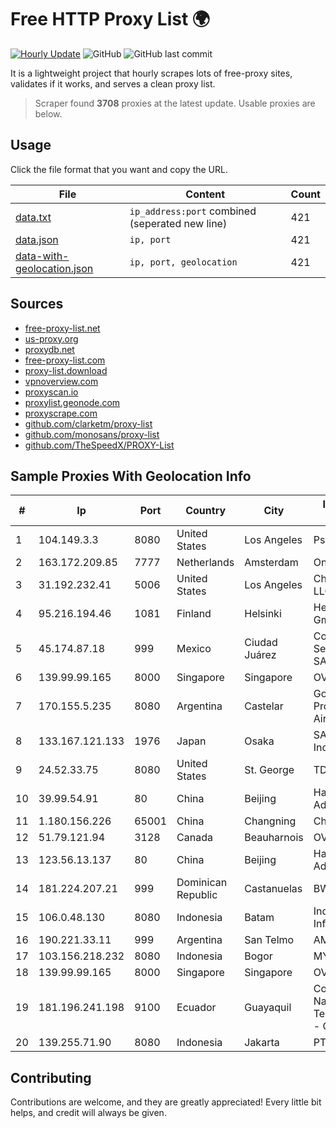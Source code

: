 
# Free HTTP Proxy List 🌍

[![Hourly Update](https://github.com/mertguvencli/http-proxy-list/actions/workflows/main.yml/badge.svg?branch=main)](https://github.com/mertguvencli/http-proxy-list/actions/workflows/main.yml)
![GitHub](https://img.shields.io/github/license/mertguvencli/http-proxy-list)
![GitHub last commit](https://img.shields.io/github/last-commit/mertguvencli/http-proxy-list)

It is a lightweight project that hourly scrapes lots of free-proxy sites, validates if it works, and serves a clean proxy list.


> Scraper found **3708** proxies at the latest update. Usable proxies are below.

## Usage

Click the file format that you want and copy the URL.


|File|Content|Count|
|----|-------|-----|
|[data.txt](https://raw.githubusercontent.com/mertguvencli/http-proxy-list/main/proxy-list/data.txt)|`ip_address:port` combined (seperated new line)|421|
|[data.json](https://raw.githubusercontent.com/mertguvencli/http-proxy-list/main/proxy-list/data.json)|`ip, port`|421|
|[data-with-geolocation.json](https://raw.githubusercontent.com/mertguvencli/http-proxy-list/main/proxy-list/data-with-geolocation.json)|`ip, port, geolocation`|421|

## Sources

* [free-proxy-list.net](https://free-proxy-list.net)
* [us-proxy.org](https://www.us-proxy.org)
* [proxydb.net](http://proxydb.net)
* [free-proxy-list.com](https://free-proxy-list.com/?page=&port=&type%5B%5D=http&type%5B%5D=https&up_time=0&search=Search)
* [proxy-list.download](https://www.proxy-list.download/HTTP)
* [vpnoverview.com](https://vpnoverview.com/privacy/anonymous-browsing/free-proxy-servers)
* [proxyscan.io](https://www.proxyscan.io)
* [proxylist.geonode.com](https://proxylist.geonode.com/api/proxy-list?limit=300&page=1&sort_by=lastChecked&sort_type=desc&protocols=http,https)
* [proxyscrape.com](https://api.proxyscrape.com/v2/?request=displayproxies&protocol=http&timeout=10000&country=all&ssl=all&anonymity=all)
* [github.com/clarketm/proxy-list](https://raw.githubusercontent.com/clarketm/proxy-list/master/proxy-list-raw.txt)
* [github.com/monosans/proxy-list](https://raw.githubusercontent.com/monosans/proxy-list/main/proxies/http.txt)
* [github.com/TheSpeedX/PROXY-List](https://raw.githubusercontent.com/TheSpeedX/PROXY-List/master/http.txt)


## Sample Proxies With Geolocation Info

|#|Ip|Port|Country|City|Internet Service Provider|
|-|--|----|-------|----|-------------------------|
|1|104.149.3.3|8080|United States|Los Angeles|Psychz Networks|
|2|163.172.209.85|7777|Netherlands|Amsterdam|Online SAS NL|
|3|31.192.232.41|5006|United States|Los Angeles|Chelyabinsk-Signal LLC|
|4|95.216.194.46|1081|Finland|Helsinki|Hetzner Online GmbH|
|5|45.174.87.18|999|Mexico|Ciudad Juárez|Computadoras y Servicios Especiales SA de CV|
|6|139.99.99.165|8000|Singapore|Singapore|OVH SAS|
|7|170.155.5.235|8080|Argentina|Castelar|Gobernacion de la Provincia de Buenos Aires|
|8|133.167.121.133|1976|Japan|Osaka|SAKURA Internet Inc.|
|9|24.52.33.75|8080|United States|St. George|TDS TELECOM|
|10|39.99.54.91|80|China|Beijing|Hangzhou Alibaba Advertising Co|
|11|1.180.156.226|65001|China|Changning|Chinanet|
|12|51.79.121.94|3128|Canada|Beauharnois|OVH SAS|
|13|123.56.13.137|80|China|Beijing|Hangzhou Alibaba Advertising Co|
|14|181.224.207.21|999|Dominican Republic|Castanuelas|BW TELECOM|
|15|106.0.48.130|8080|Indonesia|Batam|Indonesia Network Information Center|
|16|190.221.33.11|999|Argentina|San Telmo|AMX Argentina S.A.|
|17|103.156.218.232|8080|Indonesia|Bogor|MYREPUBLIC|
|18|139.99.99.165|8000|Singapore|Singapore|OVH SAS|
|19|181.196.241.198|9100|Ecuador|Guayaquil|Corporacion Nacional De Telecomunicaciones - CNT EP|
|20|139.255.71.90|8080|Indonesia|Jakarta|PT. LINKNET|



## Contributing

Contributions are welcome, and they are greatly appreciated! Every
little bit helps, and credit will always be given.

